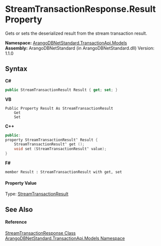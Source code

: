 # StreamTransactionResponse.Result Property 
 

Gets or sets the deserialized result from the stream transaction result.

**Namespace:**&nbsp;<a href="11a5cf74-6bc1-28c9-ea61-87f0e62011a0">ArangoDBNetStandard.TransactionApi.Models</a><br />**Assembly:**&nbsp;ArangoDBNetStandard (in ArangoDBNetStandard.dll) Version: 1.1.0

## Syntax

**C#**<br />
``` C#
public StreamTransactionResult Result { get; set; }
```

**VB**<br />
``` VB
Public Property Result As StreamTransactionResult
	Get
	Set
```

**C++**<br />
``` C++
public:
property StreamTransactionResult^ Result {
	StreamTransactionResult^ get ();
	void set (StreamTransactionResult^ value);
}
```

**F#**<br />
``` F#
member Result : StreamTransactionResult with get, set

```


#### Property Value
Type: <a href="a1ef60a5-fd9c-91bb-d5bf-48c55c83039f">StreamTransactionResult</a>

## See Also


#### Reference
<a href="3193ceae-3f24-70db-9a8d-bf4850cef123">StreamTransactionResponse Class</a><br /><a href="11a5cf74-6bc1-28c9-ea61-87f0e62011a0">ArangoDBNetStandard.TransactionApi.Models Namespace</a><br />